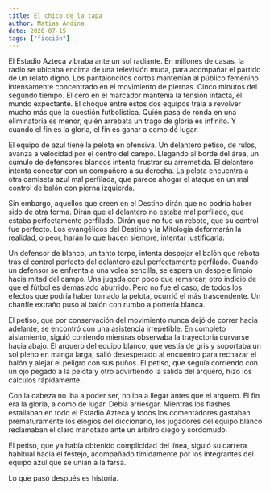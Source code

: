 ```yaml
---
title: El chico de la tapa
author: Matias Andina
date: 2020-07-15
tags: ["ficción"]
---
```


El Estadio Azteca vibraba ante un sol radiante. En millones de casas, la radio se ubicaba encima de una televisión muda, para acompañar el partido de un relato digno. Los pantaloncitos cortos mantenían al público femenino intensamente concentrado en el movimiento de piernas. Cinco minutos del segundo tiempo. El cero en el marcador mantenía la tensión intacta, el mundo expectante. El choque entre estos dos equipos traía a revolver mucho más que la cuestión futbolística. Quién pasa de ronda en una eliminatoria es menor, quién arrebata un trago de gloria es infinito. Y cuando el fin es la gloria, el fin es ganar a como dé lugar.

El equipo de azul tiene la pelota en ofensiva. Un delantero petiso, de rulos, avanza a velocidad por el centro del campo. Llegando al borde del área, un cúmulo de defensores blancos intenta frustrar su arremetida. El delantero intenta conectar con un compañero a su derecha. La pelota encuentra a otra camiseta azul mal perfilada, que parece ahogar el ataque en un mal control de balón con pierna izquierda.

Sin embargo, aquellos que creen en el Destino dirán que no podría haber sido de otra forma. Dirán que el delantero no estaba mal perfilado, que estaba perfectamente perfilado. Dirán que no fue un rebote, que su control fue perfecto. Los evangélicos del Destino y la Mitología deformarán la realidad, o peor, harán lo que hacen siempre, intentar justificarla.

Un defensor de blanco, un tanto torpe, intenta despejar el balón que rebota tras el control perfecto del delantero azul perfectamente perfilado. Cuando un defensor se enfrenta a una volea sencilla, se espera un despeje limpio hacia mitad del campo. Una jugada con poco que remarcar, otro indicio de que el fútbol es demasiado aburrido. Pero no fue el caso, de todos los efectos que podría haber tomado la pelota, ocurrió el más trascendente. Un chanfle extraño puso al balón con rumbo a portería blanca.

El petiso, que por conservación del movimiento nunca dejó de correr hacia adelante, se encontró con una asistencia irrepetible. En completo aislamiento, siguió corriendo mientras observaba la trayectoria curvarse hacia abajo. El arquero del equipo blanco, que vestía de gris y soportaba un sol pleno en manga larga, salió desesperado al encuentro para rechazar el balón y alejar el peligro con sus puños. El petiso, que seguía corriendo con un ojo pegado a la pelota y otro advirtiendo la salida del arquero, hizo los cálculos rápidamente.

Con la cabeza no iba a poder ser, no iba a llegar antes que el arquero. El fin era la gloria, a como dé lugar. Debía arriesgar. Mientras los flashes estallaban en todo el Estadio Azteca y todos los comentadores gastaban prematuramente los elogios del diccionario, los jugadores del equipo blanco reclamaban el claro manotazo ante un árbitro ciego y sordomudo.

El petiso, que ya había obtenido complicidad del línea, siguió su carrera habitual hacia el festejo, acompañado tímidamente por los integrantes del equipo azul que se unían a la farsa.

Lo que pasó después es historia.